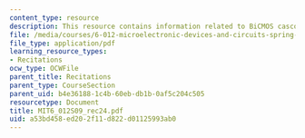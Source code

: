 ```yaml
---
content_type: resource
description: This resource contains information related to BiCMOS cascode amplifier.
file: /media/courses/6-012-microelectronic-devices-and-circuits-spring-2009/a53bd458ed202f11d822d01125993ab0_MIT6_012S09_rec24.pdf
file_type: application/pdf
learning_resource_types:
- Recitations
ocw_type: OCWFile
parent_title: Recitations
parent_type: CourseSection
parent_uid: b4e36188-1c4b-60eb-db1b-0af5c204c505
resourcetype: Document
title: MIT6_012S09_rec24.pdf
uid: a53bd458-ed20-2f11-d822-d01125993ab0
---
```

